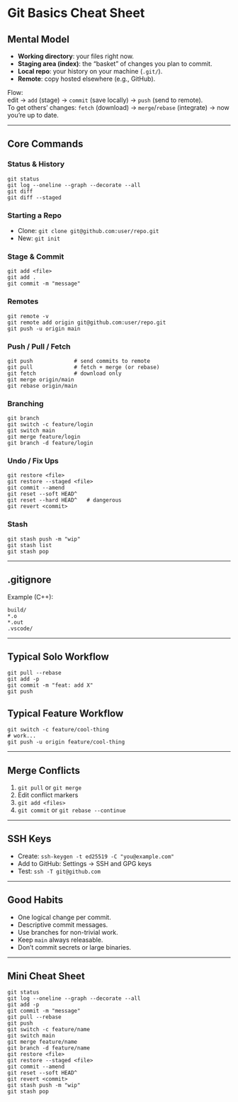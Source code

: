 # Git Basics Cheat Sheet

## Mental Model
- **Working directory**: your files right now.
- **Staging area (index)**: the “basket” of changes you plan to commit.
- **Local repo**: your history on your machine (`.git/`).
- **Remote**: copy hosted elsewhere (e.g., GitHub).

Flow:  
edit → `add` (stage) → `commit` (save locally) → `push` (send to remote).  
To get others’ changes: `fetch` (download) → `merge`/`rebase` (integrate) → now you’re up to date.

---

## Core Commands

### Status & History
```
git status
git log --oneline --graph --decorate --all
git diff
git diff --staged
```

### Starting a Repo
- Clone: `git clone git@github.com:user/repo.git`
- New: `git init`

### Stage & Commit
```
git add <file>
git add .
git commit -m "message"
```

### Remotes
```
git remote -v
git remote add origin git@github.com:user/repo.git
git push -u origin main
```

### Push / Pull / Fetch
```
git push             # send commits to remote
git pull             # fetch + merge (or rebase)
git fetch            # download only
git merge origin/main
git rebase origin/main
```

### Branching
```
git branch
git switch -c feature/login
git switch main
git merge feature/login
git branch -d feature/login
```

### Undo / Fix Ups
```
git restore <file>
git restore --staged <file>
git commit --amend
git reset --soft HEAD^
git reset --hard HEAD^   # dangerous
git revert <commit>
```

### Stash
```
git stash push -m "wip"
git stash list
git stash pop
```

---

## .gitignore
Example (C++):
```
build/
*.o
*.out
.vscode/
```

---

## Typical Solo Workflow
```
git pull --rebase
git add -p
git commit -m "feat: add X"
git push
```

## Typical Feature Workflow
```
git switch -c feature/cool-thing
# work...
git push -u origin feature/cool-thing
```

---

## Merge Conflicts
1. `git pull` or `git merge`
2. Edit conflict markers
3. `git add <files>`
4. `git commit` or `git rebase --continue`

---

## SSH Keys
- Create: `ssh-keygen -t ed25519 -C "you@example.com"`
- Add to GitHub: Settings → SSH and GPG keys
- Test: `ssh -T git@github.com`

---

## Good Habits
- One logical change per commit.
- Descriptive commit messages.
- Use branches for non-trivial work.
- Keep `main` always releasable.
- Don’t commit secrets or large binaries.

---

## Mini Cheat Sheet
```
git status
git log --oneline --graph --decorate --all
git add -p
git commit -m "message"
git pull --rebase
git push
git switch -c feature/name
git switch main
git merge feature/name
git branch -d feature/name
git restore <file>
git restore --staged <file>
git commit --amend
git reset --soft HEAD^
git revert <commit>
git stash push -m "wip"
git stash pop
```
